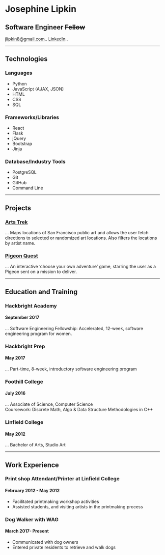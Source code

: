 # Josephine Lipkin
## Software Engineer ~~Fellow~~
<jlipkin8@gmail.com>..
[LinkedIn](https://www.linkedin.com/in/josephinelipkin/)..

***
## Technologies
### Languages
  + Python
  + JavaScript (AJAX, JSON)
  + HTML 
  + CSS 
  + SQL

### Frameworks/Libraries 
  + React
  + Flask 
  + jQuery 
  + Bootstrap 
  + Jinja 

### Database/Industry Tools
  + PostgreSQL
  + Git 
  + GitHub 
  + Command Line

***
## Projects 
### [Arts Trek](https://github.com/jlipkin8/HB-Project)
  ... Maps locations of San Francisco public art and allows the user fetch directions to selected or randomized art locations. Also filters the locations by artist name.
### [Pigeon Quest](https://github.com/jlipkin8/Pigeon_Quest)
  ... An interactive ‘choose your own adventure’ game, starring the user as a Pigeon sent on a mission to deliver.

***
## Education and Training 
### Hackbright Academy 
#### September 2017 
... Software Engineering Fellowship: Accelerated, 12-week, software engineering program for women.

### Hackbright Prep
####  May 2017
... Part-time, 8-week, introductory software engineering program

### Foothill College
#### July 2016
... Associate of Science, Computer Science 						           
Coursework: Discrete Math, Algo & Data Structure Methodologies in C++ 

### Linfield College
#### May 2012
... Bachelor of Arts, Studio Art

***
## Work Experience
### Print shop Attendant/Printer at Linfield College
#### February 2012 - May 2012
+ Facilitated printmaking workshop activities 
+ Assisted students, and visiting artists  in the printmaking process

### Dog Walker with WAG    
#### March 2017- Present
+ Communicated with dog owners
+ Entered private residents to retrieve and walk dogs
